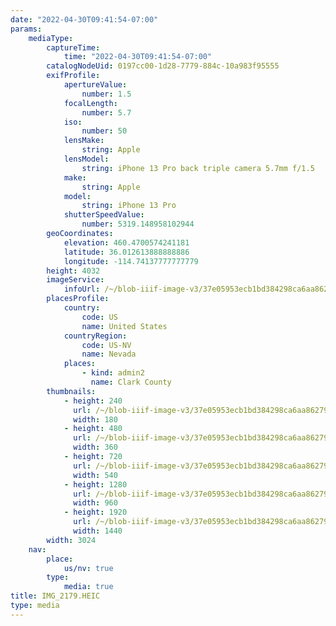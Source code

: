 ```yaml
---
date: "2022-04-30T09:41:54-07:00"
params:
    mediaType:
        captureTime:
            time: "2022-04-30T09:41:54-07:00"
        catalogNodeUid: 0197cc00-1d28-7779-884c-10a983f95555
        exifProfile:
            apertureValue:
                number: 1.5
            focalLength:
                number: 5.7
            iso:
                number: 50
            lensMake:
                string: Apple
            lensModel:
                string: iPhone 13 Pro back triple camera 5.7mm f/1.5
            make:
                string: Apple
            model:
                string: iPhone 13 Pro
            shutterSpeedValue:
                number: 5319.148958102944
        geoCoordinates:
            elevation: 460.4700574241181
            latitude: 36.012613888888886
            longitude: -114.74137777777779
        height: 4032
        imageService:
            infoUrl: /~/blob-iiif-image-v3/37e05953ecb1bd384298ca6aa86279c7975684fcbe236c94497d715906417c6f/info.json
        placesProfile:
            country:
                code: US
                name: United States
            countryRegion:
                code: US-NV
                name: Nevada
            places:
                - kind: admin2
                  name: Clark County
        thumbnails:
            - height: 240
              url: /~/blob-iiif-image-v3/37e05953ecb1bd384298ca6aa86279c7975684fcbe236c94497d715906417c6f/full/180%2C240/0/default.jpg
              width: 180
            - height: 480
              url: /~/blob-iiif-image-v3/37e05953ecb1bd384298ca6aa86279c7975684fcbe236c94497d715906417c6f/full/360%2C480/0/default.jpg
              width: 360
            - height: 720
              url: /~/blob-iiif-image-v3/37e05953ecb1bd384298ca6aa86279c7975684fcbe236c94497d715906417c6f/full/540%2C720/0/default.jpg
              width: 540
            - height: 1280
              url: /~/blob-iiif-image-v3/37e05953ecb1bd384298ca6aa86279c7975684fcbe236c94497d715906417c6f/full/960%2C1280/0/default.jpg
              width: 960
            - height: 1920
              url: /~/blob-iiif-image-v3/37e05953ecb1bd384298ca6aa86279c7975684fcbe236c94497d715906417c6f/full/1440%2C1920/0/default.jpg
              width: 1440
        width: 3024
    nav:
        place:
            us/nv: true
        type:
            media: true
title: IMG_2179.HEIC
type: media
---
```

